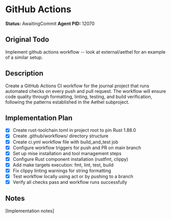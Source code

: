 # GitHub Actions

**Status:** AwaitingCommit
**Agent PID:** 12070

## Original Todo

Implement github actions workflow -- look at external/aethel for an example of a similar setup.

## Description

Create a GitHub Actions CI workflow for the journal project that runs automated checks on every push and pull request. The workflow will ensure code quality through formatting, linting, testing, and build verification, following the patterns established in the Aethel subproject.

## Implementation Plan

- [x] Create rust-toolchain.toml in project root to pin Rust 1.88.0
- [x] Create .github/workflows/ directory structure
- [x] Create ci.yml workflow file with build_and_test job
- [x] Configure workflow triggers for push and PR on main branch
- [x] Set up mise installation and tool management steps
- [x] Configure Rust component installation (rustfmt, clippy)
- [x] Add make targets execution: fmt, lint, test, build
- [x] Fix clippy linting warnings for string formatting
- [x] Test workflow locally using act or by pushing to a branch
- [x] Verify all checks pass and workflow runs successfully

## Notes

[Implementation notes]